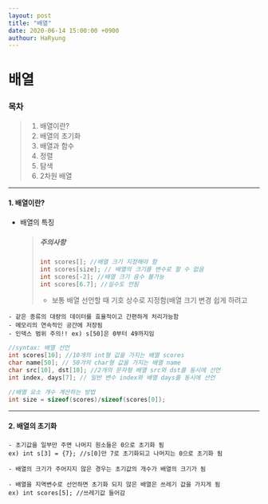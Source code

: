 ```yaml
---
layout: post
title: "배열"
date: 2020-06-14 15:00:00 +0900
authour: HaRyung
---
```


# 배열

### 목차

> 1. 배열이란?
> 2. 배열의 초기화
> 3. 배열과 함수
> 4. 정렬
> 5. 탐색
> 6. 2차원 배열

---

#### 1. 배열이란?

* 배열의 특징

  > ##### 주의사항
  >
  > ```c
  > int scores[]; //배열 크기 지정해야 함
  > int scores[size]; // 배열의 크기를 변수로 할 수 없음
  > int scores[-2]; //배열 크기 음수 불가능
  > int scores[6.7]; //실수도 안됨
  > ```
  >
  >  * 보통 배열 선언할 때 기호 상수로 지정함(배열 크기 변경 쉽게 하려고
  >
  >    

```
- 같은 종류의 대량의 데이터를 효율적이고 간편하게 처리가능함
- 메모리의 연속적인 공간에 저장됨
- 인덱스 범위 주의!! ex) s[50]은 0부터 49까지임
```

```c
//syntax: 배열 선언
int scores[10]; //10개의 int형 값을 가지는 배열 scores
char name[50]; // 50갸의 char형 값을 가지는 배열 name
char src[10], dst[10]; //2개의 문자형 배열 src와 dst를 동시에 선언
int index, days[7]; // 일반 변수 index와 배열 days를 동시에 선언

//배열 요소 개수 계산하는 방법
int size = sizeof(scores)/sizeof(scores[0]);
```

---

#### 2. 배열의 초기화

```
- 초기값을 일부만 주면 나머지 원소들은 0으로 초기화 됨
ex) int s[3] = {7}; //s[0]만 7로 초기화되고 나머지는 0으로 초기화 됨

- 배열의 크기가 주어지지 않은 경우는 초기값의 개수가 배열의 크기가 됨

- 배열을 지역변수로 선언하면 초기화 되지 않은 배열은 쓰레기 값을 가지게 됨
ex) int scores[5]; //쓰레기값 들어감


```


